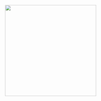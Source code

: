 <img src="https://user-images.githubusercontent.com/66834393/226429691-d381c2e3-bc43-4b90-ab1d-576d3247dec9.gif" width="300" height="300" >
